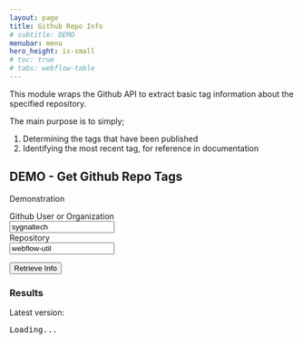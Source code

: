 ```yaml
---
layout: page
title: Github Repo Info
# subtitle: DEMO
menubar: menu
hero_height: is-small
# toc: true
# tabs: webflow-table
---
```


This module wraps the Github API to extract basic tag information about the specified repository.

The main purpose is to simply;

1. Determining the tags that have been published
2. Identifying the most recent tag, for reference in documentation


## DEMO - Get Github Repo Tags

<span class="tag is-danger is-medium is-light">Demonstration</span>

<div class="block">

<div class="field">
    <label class="label">Github User or Organization</label>
    <div class="control">
        <input id="userOrg" class="input" type="text" placeholder="Github User or Org" value="sygnaltech">
    </div>
</div>

<div class="field">
    <label class="label">Repository</label>
    <div class="control">
        <input id="repo" class="input" type="text" placeholder="Github repo" value="webflow-util" >
    </div>
</div>

<button class="button is-dark" id="refresh">Retrieve Info</button>

</div>


### Results

<p>Latest version: <b id="latest1"></b></p>

<div class="demo area grey large">
    <pre id="json1">Loading...</pre>
</div>


<script src="https://code.jquery.com/jquery-3.6.0.min.js" type="text/javascript" crossorigin="anonymous"></script>

<script type="module">

    import {
        getGithubRepoTagsUrl,
        getGithubRepoTags, getGithubRepoTagLatest
    } from 'https://cdn.jsdelivr.net/gh/sygnaltech/webflow-util/src/datasources/github-data.js';


    $(function () {

        $("#refresh").click(function () {
            refresh();
        });

    });

    function refresh() {

        getGithubRepoTags($("#userOrg").val(), $("#repo").val())
            .then((res) => {

                $("#json1").text(
                    JSON.stringify(
                        res,
                        null,
                        2 // pretty print
                    )
                );

            }, (err) => {
                console.log(err);
            });

        getGithubRepoTagLatest($("#userOrg").val(), $("#repo").val())
            .then((res) => {
                $("#latest1").text(
                    res
                );
            }, (err) => {
                console.log(err);
            });

    }

</script>


